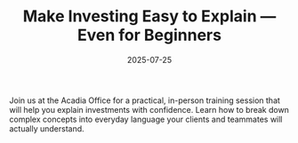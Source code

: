 ---
layout: layouts/event.njk
title: "Make Investing Easy to Explain — Even for Beginners"
hero_heading: "Make Investing Easy to Explain — Even for Beginners"
description: "Join us at the Acadia Office for a practical, in-person training session that will help you explain investments with confidence. Learn how to break down complex concepts into everyday language your clients and teammates will actually understand."
date: "2025-07-25"
time: "19:00 – 20:30"
event_location: "Acadia Office"
category: "INVEST"
audience: []
training_format: []
tone: ""
source: ""
social_post: ""
sms_team: ""
sms_client: ""
schedule_id: "baa0375a-be80-4eb1-83a1-d53cd88cdf9d"
share_url: "https://advisorpages.github.io/eventsites/event-pages/investing-101-make-it-make-sense/"
short_url: "https://events.8531.ca/investing-101-uw0s"
qr_url: "https://events.8531.ca/investing-101-uw0s.qr"
body: >
  Join us at the Acadia Office for a practical, in-person training session that will help you explain investments with confidence. Learn how to break down complex concepts into everyday language your clients and teammates will actually understand.

features:
  - "Join us at the Acadia Office for a practical, in-person training session that will help you explain investments with confidence. Learn how to break down complex concepts into everyday language your clients and teammates will actually understand."
  - "Live training, recognition, and belief-building."
  - "Show up early, bring your notebook, and leave ready to explain investments like a pro."
cta: "Show up early, bring your notebook, and leave ready to explain investments like a pro."
registration_iframe: ""
webhook_url: ""
guest_name: ""
guest_title: ""
guest_photo: ""
guest_bio: ""
segments:
  - title: "Investing 101"
    trainer_name: "TBD"
    duration_minutes: 15
---